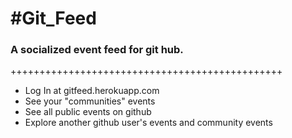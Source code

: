 #Git_Feed
=========================

### A socialized event feed for git hub.

+++++++++++++++++++++++++++++++++++++++++++++++

* Log In at gitfeed.herokuapp.com
* See your "communities" events
* See all public events on github
* Explore another github user's events and community events
